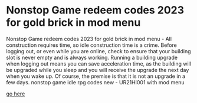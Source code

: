 # Nonstop Game redeem codes 2023 for gold brick in mod menu

Nonstop Game redeem codes 2023 for gold brick in mod menu - All construction requires time, so idle construction time is a crime. Before logging out, or even while you are online, check to ensure that your building slot is never empty and is always working. Running a building upgrade when logging out means you can save acceleration time, as the building will be upgraded while you sleep and you will receive the upgrade the next day when you wake up. Of course, the premise is that it is not an upgrade in a few days. nonstop game idle rpg codes new - UR21HI001 with mod menu

[go here](https://axegomod.top/nonstop-game/)
